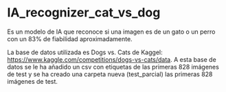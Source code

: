 # IA_recognizer_cat_vs_dog
Es un modelo de IA que reconoce si una imagen es de un gato o un perro con un 83% de fiabilidad aproximadamente.

La base de datos utilizada es Dogs vs. Cats de Kaggel: https://www.kaggle.com/competitions/dogs-vs-cats/data.
A esta base de datos se le ha añadido un csv con etiquetas de las primeras 828 imágenes de test y se ha creado una carpeta nueva (test_parcial) las primeras 828 imágenes de test.

